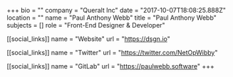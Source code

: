 +++
bio = ""
company = "Queralt Inc"
date = "2017-10-07T18:08:25.888Z"
location = ""
name = "Paul Anthony Webb"
title = "Paul Anthony Webb"
subjects = []
role = "Front-End Designer & Developer"

[[social_links]]
  name = "Website"
  url = "https://dsgn.io"

[[social_links]]
  name = "Twitter"
  url = "https://twitter.com/NetOpWibby"

[[social_links]]
  name = "GitLab"
  url = "https://paulwebb.software"
+++
